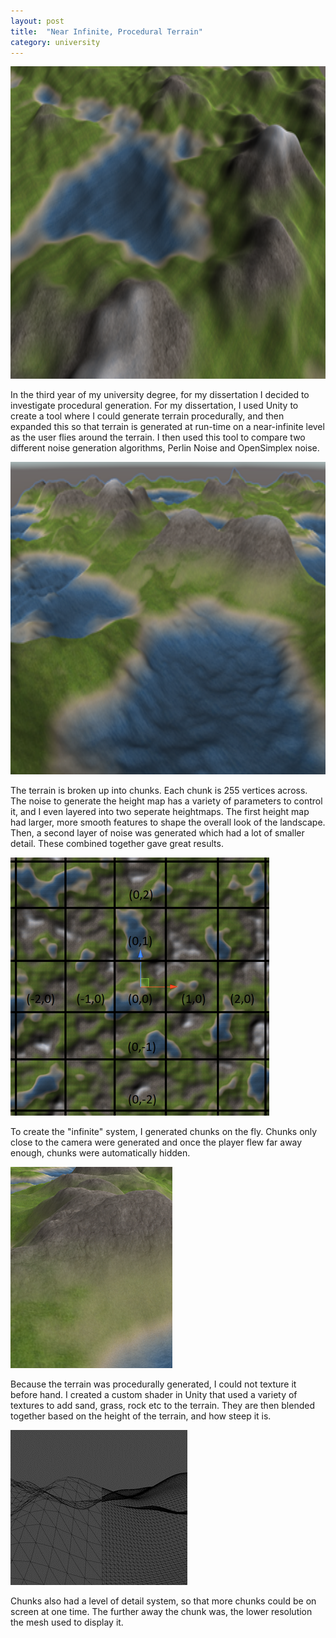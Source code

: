 ```yaml
---
layout: post
title:  "Near Infinite, Procedural Terrain"
category: university
---
```

<img src="/assets/images/procedural-terrain/terrain.png" alt="" width="100%" height="500px"/>

In the third year of my university degree, for my dissertation I decided to investigate procedural generation. For my dissertation, I used Unity to create a tool where I could generate terrain procedurally, and then expanded this so that terrain is generated at run-time on a near-infinite level as the user flies around the terrain. I then used this tool to compare two different noise generation algorithms, Perlin Noise and OpenSimplex noise.

<img src="/assets/images/procedural-terrain/terrain-top-down.png" alt="" width="100%" height="500px"/>

The terrain is broken up into chunks. Each chunk is 255 vertices across. The noise to generate the height map has a variety of parameters to control it, and I even layered into two seperate heightmaps. The first height map had larger, more smooth features to shape the overall look of the landscape. Then, a second layer of noise was generated which had a lot of smaller detail. These combined together gave great results.

<img src="/assets/images/procedural-terrain/coordinate-system.png" alt="" class="cover"/>

To create the "infinite" system, I generated chunks on the fly. Chunks only close to the camera were generated and once the player flew far away enough, chunks were automatically hidden.

<img src="/assets/images/procedural-terrain/shader-shading.png" alt="" class="cover"/>

Because the terrain was procedurally generated, I could not texture it before hand. I created a custom shader in Unity that used a variety of textures to add sand, grass, rock etc to the terrain. They are then blended together based on the height of the terrain, and how steep it is. 

<img src="/assets/images/procedural-terrain/level-of-detail.png" alt="" class="cover"/>

Chunks also had a level of detail system, so that more chunks could be on screen at one time. The further away the chunk was, the lower resolution the mesh used to display it.


